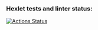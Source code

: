 ### Hexlet tests and linter status:
[![Actions Status](https://github.com/kat-git-hub/python-web-development-project-lvl4/workflows/hexlet-check/badge.svg)](https://github.com/kat-git-hub/python-web-development-project-lvl4/actions)